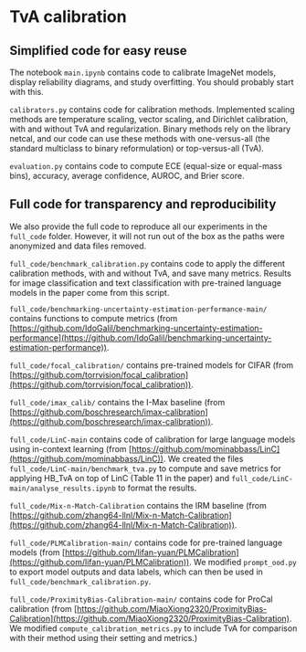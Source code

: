 # TvA calibration

## Simplified code for easy reuse

The notebook `main.ipynb` contains code to calibrate ImageNet models, display reliability diagrams, and study overfitting. You should probably start with this.

`calibrators.py` contains code for calibration methods. Implemented scaling methods are temperature scaling, vector scaling, and Dirichlet calibration, with and without TvA and regularization. Binary methods rely on the library netcal, and our code can use these methods with one-versus-all (the standard multiclass to binary reformulation) or top-versus-all (TvA).

`evaluation.py` contains code to compute ECE (equal-size or equal-mass bins), accuracy, average confidence, AUROC, and Brier score.


## Full code for transparency and reproducibility
We also provide the full code to reproduce all our experiments in the `full_code` folder. However, it will not run out of the box as the paths were anonymized and data files removed.

`full_code/benchmark_calibration.py` contains code to apply the different calibration methods, with and without TvA, and save many metrics. Results for image classification and text classification with pre-trained language models in the paper come from this script.

`full_code/benchmarking-uncertainty-estimation-performance-main/` contains functions to compute metrics (from [https://github.com/IdoGalil/benchmarking-uncertainty-estimation-performance](https://github.com/IdoGalil/benchmarking-uncertainty-estimation-performance)).

`full_code/focal_calibration/` contains pre-trained models for CIFAR (from [https://github.com/torrvision/focal_calibration](https://github.com/torrvision/focal_calibration)).

`full_code/imax_calib/` contains the I-Max baseline (from [https://github.com/boschresearch/imax-calibration](https://github.com/boschresearch/imax-calibration)).

`full_code/LinC-main` contains code of calibration for large language models using in-context learning (from [https://github.com/mominabbass/LinC](https://github.com/mominabbass/LinC)). We created the files `full_code/LinC-main/benchmark_tva.py` to compute and save metrics for applying HB_TvA on top of LinC (Table 11 in the paper) and `full_code/LinC-main/analyse_results.ipynb` to format the results.

`full_code/Mix-n-Match-Calibration` contains the IRM baseline (from [https://github.com/zhang64-llnl/Mix-n-Match-Calibration](https://github.com/zhang64-llnl/Mix-n-Match-Calibration)).

`full_code/PLMCalibration-main/` contains code for pre-trained language models (from [https://github.com/lifan-yuan/PLMCalibration](https://github.com/lifan-yuan/PLMCalibration)). We modified `prompt_ood.py` to export model outputs and data labels, which can then be used in `full_code/benchmark_calibration.py`.

`full_code/ProximityBias-Calibration-main/` contains code for ProCal calibration (from [https://github.com/MiaoXiong2320/ProximityBias-Calibration](https://github.com/MiaoXiong2320/ProximityBias-Calibration). We modified `compute_calibration_metrics.py` to include TvA for comparison with their method using their setting and metrics.)


